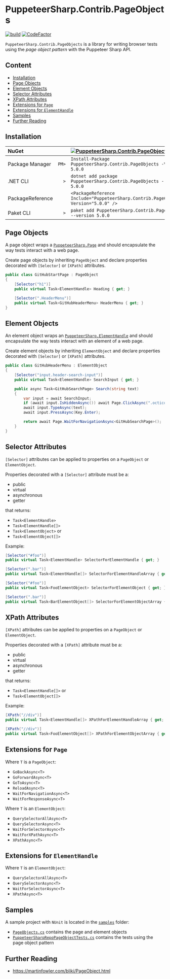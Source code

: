 # PuppeteerSharp.Contrib.PageObjects<!-- omit in toc -->

[![build](https://github.com/hlaueriksson/puppeteer-sharp-contrib/actions/workflows/build.yml/badge.svg)](https://github.com/hlaueriksson/puppeteer-sharp-contrib/actions/workflows/build.yml) [![CodeFactor](https://www.codefactor.io/repository/github/hlaueriksson/puppeteer-sharp-contrib/badge)](https://www.codefactor.io/repository/github/hlaueriksson/puppeteer-sharp-contrib)

`PuppeteerSharp.Contrib.PageObjects` is a library for writing browser tests using the _page object pattern_ with the Puppeteer Sharp API.

## Content<!-- omit in toc -->

- [Installation](#installation)
- [Page Objects](#page-objects)
- [Element Objects](#element-objects)
- [Selector Attributes](#selector-attributes)
- [XPath Attributes](#xpath-attributes)
- [Extensions for `Page`](#extensions-for-page)
- [Extensions for `ElementHandle`](#extensions-for-elementhandle)
- [Samples](#samples)
- [Further Reading](#further-reading)

## Installation

| NuGet            |       | [![PuppeteerSharp.Contrib.PageObjects][1]][2]                                       |
| :--------------- | ----: | :---------------------------------------------------------------------------------- |
| Package Manager  | `PM>` | `Install-Package PuppeteerSharp.Contrib.PageObjects -Version 5.0.0`                 |
| .NET CLI         | `>`   | `dotnet add package PuppeteerSharp.Contrib.PageObjects --version 5.0.0`             |
| PackageReference |       | `<PackageReference Include="PuppeteerSharp.Contrib.PageObjects" Version="5.0.0" />` |
| Paket CLI        | `>`   | `paket add PuppeteerSharp.Contrib.PageObjects --version 5.0.0`                      |

[1]: https://img.shields.io/nuget/v/PuppeteerSharp.Contrib.PageObjects.svg?label=PuppeteerSharp.Contrib.PageObjects
[2]: https://www.nuget.org/packages/PuppeteerSharp.Contrib.PageObjects

## Page Objects

A page object wraps a [`PuppeteerSharp.Page`](https://www.puppeteersharp.com/api/PuppeteerSharp.Page.html) and should encapsulate the way tests interact with a web page.

Create page objects by inheriting `PageObject` and declare properties decorated with `[Selector]` or `[XPath]` attributes.

```csharp
public class GitHubStartPage : PageObject
{
    [Selector("h1")]
    public virtual Task<ElementHandle> Heading { get; }

    [Selector(".HeaderMenu")]
    public virtual Task<GitHubHeaderMenu> HeaderMenu { get; }
}
```

## Element Objects

An element object wraps an [`PuppeteerSharp.ElementHandle`](https://www.puppeteersharp.com/api/PuppeteerSharp.ElementHandle.html) and should encapsulate the way tests interact with an element of a web page.

Create element objects by inheriting `ElementObject` and declare properties decorated with `[Selector]` or `[XPath]` attributes.

```csharp
public class GitHubHeaderMenu : ElementObject
{
    [Selector("input.header-search-input")]
    public virtual Task<ElementHandle> SearchInput { get; }

    public async Task<GitHubSearchPage> Search(string text)
    {
        var input = await SearchInput;
        if (await input.IsHiddenAsync()) await Page.ClickAsync(".octicon-three-bars");
        await input.TypeAsync(text);
        await input.PressAsync(Key.Enter);

        return await Page.WaitForNavigationAsync<GitHubSearchPage>();
    }
}
```

## Selector Attributes

`[Selector]` attributes can be applied to properties on a `PageObject` or `ElementObject`.

Properties decorated with a `[Selector]` attribute must be a:

- public
- virtual
- asynchronous
- getter

that returns:

- `Task<ElementHandle>`
- `Task<ElementHandle[]>`
- `Task<ElementObject>` or
- `Task<ElementObject[]>`

Example:

```csharp
[Selector("#foo")]
public virtual Task<ElementHandle> SelectorForElementHandle { get; }

[Selector(".bar")]
public virtual Task<ElementHandle[]> SelectorForElementHandleArray { get; }

[Selector("#foo")]
public virtual Task<FooElementObject> SelectorForElementObject { get; }

[Selector(".bar")]
public virtual Task<BarElementObject[]> SelectorForElementObjectArray { get; }
```

## XPath Attributes

`[XPath]` attributes can be applied to properties on a `PageObject` or `ElementObject`.

Properties decorated with a `[XPath]` attribute must be a:

- public
- virtual
- asynchronous
- getter

that returns:

- `Task<ElementHandle[]>` or
- `Task<ElementObject[]>`

Example:

```csharp
[XPath("//div")]
public virtual Task<ElementHandle[]> XPathForElementHandleArray { get; }

[XPath("//div")]
public virtual Task<FooElementObject[]> XPathForElementObjectArray { get; }
```

## Extensions for `Page`

Where `T` is a `PageObject`:

- `GoBackAsync<T>`
- `GoForwardAsync<T>`
- `GoToAsync<T>`
- `ReloadAsync<T>`
- `WaitForNavigationAsync<T>`
- `WaitForResponseAsync<T>`

Where `T` is an `ElementObject`:

- `QuerySelectorAllAsync<T>`
- `QuerySelectorAsync<T>`
- `WaitForSelectorAsync<T>`
- `WaitForXPathAsync<T>`
- `XPathAsync<T>`

## Extensions for `ElementHandle`

Where `T` is an `ElementObject`:

- `QuerySelectorAllAsync<T>`
- `QuerySelectorAsync<T>`
- `WaitForSelectorAsync<T>`
- `XPathAsync<T>`

## Samples

A sample project with `NUnit` is located in the [`samples`](https://github.com/hlaueriksson/puppeteer-sharp-contrib/tree/master/samples/PuppeteerSharp.Contrib.Sample.NUnit) folder:

- [`PageObjects.cs`](https://github.com/hlaueriksson/puppeteer-sharp-contrib/blob/master/samples/PuppeteerSharp.Contrib.Sample.NUnit/PageObjects.cs) contains the page and element objects
- [`PuppeteerSharpRepoPageObjectTests.cs`](https://github.com/hlaueriksson/puppeteer-sharp-contrib/blob/master/samples/PuppeteerSharp.Contrib.Sample.NUnit/PuppeteerSharpRepoPageObjectTests.cs) contains the tests using the page object pattern

## Further Reading

- https://martinfowler.com/bliki/PageObject.html
